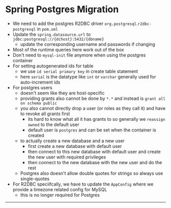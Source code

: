 # Spring Postgres Migration

- We need to add the postgres R2DBC driver `org.postgresql`.`r2dbc-postgresql` in `pom.xml`
- Update the `spring.datasource.url` to `jdbc:postgresql://{dchost}:5432/{dbname}`
  - update the corresponding username and passwords if changing
- Most of the runtime queries here work out of the box
- Don't need to `mysql-init` file anymore when using the postgres container
- For setting autogenerated ids for table
  - we use `id serial primary key` in create table statement
  - here `serial` is the datatype like `int` or `varchar` generally used for auto-increment ids
- For postgres users
  - doesn't seem like they are host-specific
  - providing grants also cannot be done by `*.*` and instead is `grant all on schema public`
  - you also cannot directly drop a user (or roles as they call it) and have to revoke all grants first
    - its hard to know what all it has grants to so generally we `reassign owned` to the default user
    - default user is `postgres` and can be set when the container is created
  - to actually create a new database and a new user
    - first create a new database with default user
    - then connect to this new database with default user and create the new user with required privileges
    - then connect to the new database with the new user and do the rest
  - Postgres also doesn't allow double quotes for strings so always use single-quotes
- For R2DBC speciifcally, we have to update the `AppConfig` where we provide a timezone related config for MySQL
  - this is no longer required for Postgres

---
